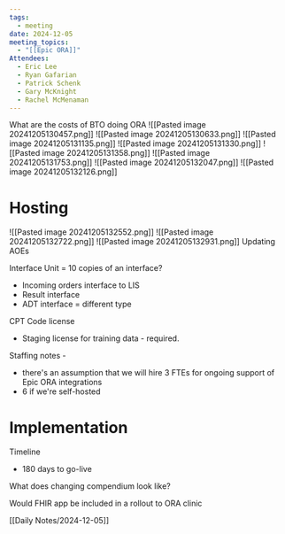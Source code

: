 ```yaml
---
tags:
  - meeting
date: 2024-12-05
meeting_topics:
  - "[[Epic ORA]]"
Attendees:
  - Eric Lee
  - Ryan Gafarian
  - Patrick Schenk
  - Gary McKnight
  - Rachel McMenaman
---
```

What are the costs of BTO doing ORA
![[Pasted image 20241205130457.png]]
![[Pasted image 20241205130633.png]]
![[Pasted image 20241205131135.png]]
![[Pasted image 20241205131330.png]]
![[Pasted image 20241205131358.png]]
![[Pasted image 20241205131753.png]]
![[Pasted image 20241205132047.png]]
![[Pasted image 20241205132126.png]]

# Hosting
![[Pasted image 20241205132552.png]]
![[Pasted image 20241205132722.png]]
![[Pasted image 20241205132931.png]]
Updating AOEs

Interface Unit = 10 copies of an interface?
- Incoming orders interface to LIS
- Result interface
- ADT interface = different type

CPT Code license
- Staging license for training data - required. 

Staffing notes - 
- there's an assumption that we will hire 3 FTEs for ongoing support of Epic ORA integrations
- 6 if we're self-hosted

# Implementation
Timeline
- 180 days to go-live

What does changing compendium look like? 



Would FHIR app be included in a rollout to ORA clinic

[[Daily Notes/2024-12-05]]
